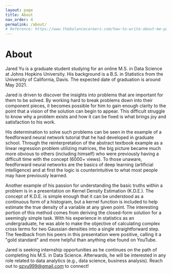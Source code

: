 ```yaml
---
layout: page
title: About
nav_order: 4
permalink: /about/
# Reference: https://www.thebalancecareers.com/how-to-write-about-me-page-examples-4142367
---
```

# About

Jared Yu is a graduate student studying for an online M.S. in Data Science at Johns Hopkins University. His background is a B.S. in Statistics from the University of California, Davis. The expected date of graduation is around May 2021.

Jared is driven to discover the insights into problems that are important for them to be solved. By working hard to break problems down into their component pieces, it becomes possible for him to gain enough clarity to the point that a vision of the solution can begin to appear. This difficult struggle to know why a problem exists and how it can be fixed is what brings joy and satisfaction to his work.

His determination to solve such problems can be seen in the example of a feedforward neural network tutorial that he had developed in graduate school. Through the reinterpretation of the abstract textbook example as a linear regression problem utilizing matrices, the big picture became much more obvious to others (including himself) who were previously having a difficult time with the concept (6000+ views). To those unaware, feedforward neural networks are the basics of deep learning (artificial intelligence) and at first the logic is counterintuitive to what most people may have previously learned.

Another example of his passion for understanding the basic truths within a problem is in a presentation on Kernel Density Estimation (K.D.E.). The concept of K.D.E. is simple enough that it can be understood as a continuous form of a histogram, but a kernel function is included to help estimate the true density of a variable at any given point. The interesting portion of this method comes from deriving the closed-form solution for a seemingly simple task. With his experience in statistics as an undergraduate, he was able to make the objective of calculating complex cross terms for two Gaussian densities into a single straightforward step. The feedback from his peers in this presentation were positive, calling it a "gold standard" and more helpful than anything else found on YouTube.

Jared is seeking internship opportunities as he continues on the path of completing his M.S. in Data Science. Afterwards, he will be interested in any role related to data analytics (e.g., data science, business analysis). Reach out to qzyu999@gmail.com to connect!
